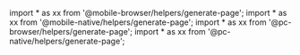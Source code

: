 import * as xx from '@mobile-browser/helpers/generate-page';
import * as xx from '@mobile-native/helpers/generate-page';
import * as xx from '@pc-browser/helpers/generate-page';
import * as xx from '@pc-native/helpers/generate-page';